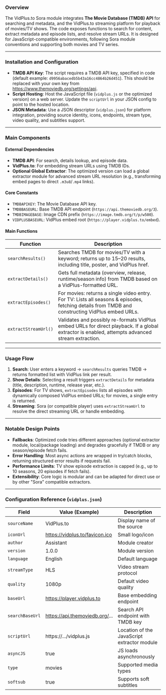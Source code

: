 ### Overview

The VidPlus.to Sora module integrates **The Movie Database (TMDB) API** for searching and metadata, and the VidPlus.to streaming platform for playback of movies/TV shows. The code exposes functions to search for content, extract metadata and episode lists, and resolve stream URLs. It is designed for JavaScript-compatible environments, following Sora module conventions and supporting both movies and TV series.

---

### Installation and Configuration

- **TMDB API Key**: The script requires a TMDB API key, specified in code (default example: `d9956abacedb5b43a16cc4864b26d451`). This should be replaced with your own key from https://www.themoviedb.org/settings/api.
- **Script Hosting**: Host the JavaScript file (`vidplus.js` or the optimized version) on a web server. Update the `scriptUrl` in your JSON config to point to the hosted location.
- **JSON Metadata**: Use a JSON descriptor (`vidplus.json`) for platform integration, providing source identity, icons, endpoints, stream type, video quality, and subtitles support.

---

### Main Components

#### External Dependencies

- **TMDB API**: For search, details lookup, and episode data.
- **VidPlus.to**: For embedding stream URLs using TMDB IDs.
- **Optional Global Extractor**: The optimized version can load a global extractor module for advanced stream URL resolution (e.g., transforming embed pages to direct `.m3u8`/`.mp4` links).

#### Core Constants

- `TMDBAPIKEY`: The Movie Database API key.
- `TMDBBASEURL`: Base TMDB API endpoint (`https://api.themoviedb.org/3`).
- `TMDBIMAGEBASE`: Image CDN prefix (`https://image.tmdb.org/t/p/w500`).
- `VIDPLUSBASEURL`: VidPlus embed root (`https://player.vidplus.to/embed`).

#### Main Functions

| Function             | Description                                                                                                               |
|----------------------|---------------------------------------------------------------------------------------------------------------------------|
| `searchResults()`    | Searches TMDB for movies/TV with a keyword; returns up to 15–20 results, including title, poster, and VidPlus href.      |
| `extractDetails()`   | Gets full metadata (overview, release, runtime/season info) from TMDB based on a VidPlus-formatted URL.                   |
| `extractEpisodes()`  | For movies: returns a single video entry. For TV: Lists all seasons & episodes, fetching details from TMDB and constructing VidPlus embed URLs. |
| `extractStreamUrl()` | Validates and possibly re-formats VidPlus embed URLs for direct playback. If a global extractor is enabled, attempts advanced stream extraction. |

---

### Usage Flow

1. **Search**: User enters a keyword → `searchResults` queries TMDB → returns formatted list with VidPlus link per result.
2. **Show Details**: Selecting a result triggers `extractDetails` for metadata (title, description, runtime, release year, etc.).
3. **Episodes**: For TV shows, `extractEpisodes` lists all episodes with dynamically composed VidPlus embed URLs; for movies, a single entry is returned.
4. **Streaming**: Sora (or compatible player) uses `extractStreamUrl` to resolve the direct streaming URL or handle embedding.

---

### Notable Design Points

- **Fallbacks**: Optimized code tries different approaches (optional extractor module, local/package loading) and degrades gracefully if TMDB or any season/episode fetch fails.
- **Error Handling**: Most async actions are wrapped in try/catch blocks, returning structured error results if requests fail.
- **Performance Limits**: TV show episode extraction is capped (e.g., up to 10 seasons, 20 episodes if fetch fails).
- **Extensibility**: Core logic is modular and can be adapted for direct use or by other "Sora" compatible extractors.

---

### Configuration Reference (`vidplus.json`)

| Field            | Value (Example)                                 | Description                                                  |
|------------------|-------------------------------------------------|--------------------------------------------------------------|
| `sourceName`     | VidPlus.to                                      | Display name of the source                                   |
| `iconUrl`        | https://vidplus.to/favicon.ico                  | Small logo/icon                                              |
| `author`         | Assistant                                       | Module creator                                               |
| `version`        | 1.0.0                                           | Module version                                               |
| `language`       | English                                         | Default language                                             |
| `streamType`     | HLS                                             | Video stream protocol                                        |
| `quality`        | 1080p                                           | Default video quality                                        |
| `baseUrl`        | https://player.vidplus.to                       | Base embedding endpoint                                      |
| `searchBaseUrl`  | https://api.themoviedb.org/...                  | Search API endpoint with TMDB key                            |
| `scriptUrl`      | https://.../vidplus.js                          | Location of the JavaScript extractor module                  |
| `asyncJS`        | true                                            | JS loads asynchronously                                      |
| `type`           | movies                                          | Supported media types                                        |
| `softsub`        | true                                            | Supports soft subtitles                                      |

